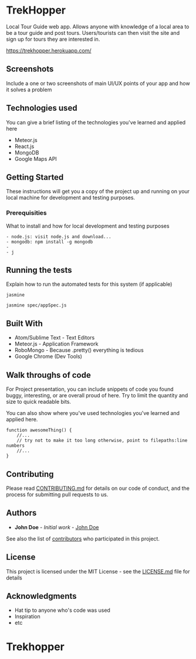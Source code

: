 # TrekHopper

Local Tour Guide web app. Allows anyone with knowledge of a local area to be a tour guide and post tours. Users/tourists can then visit the site and sign up for tours they are interested in.

https://trekhopper.herokuapp.com/

## Screenshots
Include a one or two screenshots of main UI/UX points of your app and how it solves a problem

## Technologies used
You can give a brief listing of the technologies you've learned and applied here
- Meteor.js
- React.js
- MongoDB
- Google Maps API

## Getting Started

These instructions will get you a copy of the project up and running on your local machine for development and testing purposes.

### Prerequisities

What to install and how for local development and testing purposes

```
- node.js: visit node.js and download...
- mongodb: npm install -g mongodb
-
- j
```

## Running the tests

Explain how to run the automated tests for this system (if applicable)

```
jasmine

jasmine spec/appSpec.js
```

## Built With

* Atom/Sublime Text - Text Editors
* Meteor.js - Application Framework
* RoboMongo - Because .pretty() everything is tedious
* Google Chrome (Dev Tools)

## Walk throughs of code
For Project presentation, you can include snippets of code you found buggy, interesting, or are overall proud of here.  Try to limit the quantity and size to quick readable bits.

You can also show where you've used technologies you've learned and applied here.

```
function awesomeThing() {
    //...
    // try not to make it too long otherwise, point to filepaths:line numbers
    //...
}
```

## Contributing

Please read [CONTRIBUTING.md](CONTRIBUTING.md) for details on our code of conduct, and the process for submitting pull requests to us.

## Authors

* **John Doe** - *Initial work* - [John Doe](https://github.com)

See also the list of [contributors](https://github.com/your/project/contributors) who participated in this project.

## License

This project is licensed under the MIT License - see the [LICENSE.md](LICENSE.md) file for details

## Acknowledgments

* Hat tip to anyone who's code was used
* Inspiration
* etc
# Trekhopper

